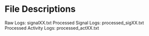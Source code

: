 # File Descriptions
Raw Logs: signalXX.txt
Processed Signal Logs: processed_sigXX.txt
Processed Activity Logs: processed_actXX.txt